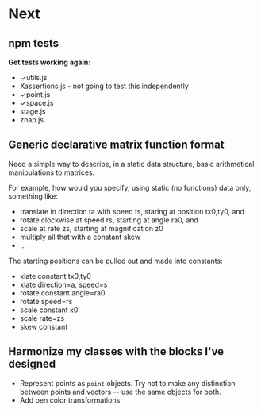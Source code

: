 # Next

## npm tests

**Get tests working again:**

* ✓utils.js
* Xassertions.js - not going to test this independently
* ✓point.js
* ✓space.js
* stage.js
* znap.js

## Generic declarative matrix function format 

Need a simple way to describe, in a static data structure, basic arithmetical
manipulations to matrices.

For example, how would you specify, using static (no functions) data only,
something like:

* translate in direction ta with speed ts, staring at position tx0,ty0, and
* rotate clockwise at speed rs, starting at angle ra0, and
* scale at rate zs, starting at magnification z0
* multiply all that with a constant skew 
* ...

The starting positions can be pulled out and made into constants:

* xlate constant tx0,ty0
* xlate direction=a, speed=s
* rotate constant angle=ra0
* rotate speed=rs
* scale constant x0
* scale rate=zs
* skew constant



## Harmonize my classes with the blocks I've designed

* Represent points as `point` objects. Try not to make any distinction
  between points and vectors -- use the same objects for both.
* Add pen color transformations
